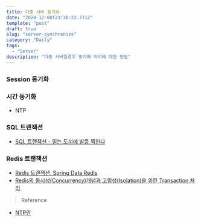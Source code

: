 ```yaml
---
title: 다중 서버 동기화
date: "2020-12-08T23:30:22.771Z"
template: "post"
draft: true
slug: "server-synchronize"
category: "Daily"
tags:
  - "Server"
description: "다중 서버일경우 동기화 처리에 대한 방법"
---
```


### Session 동기화

### 시간 동기화
- NTP

### SQL 트랜잭션
- [SQL 트랜잭션 - 믿는 도끼에 발등 찍힌다](https://blog.sapzil.org/2017/04/01/do-not-trust-sql-transaction/)

### Redis 트랜잭션
- [Redis 트랜잭션, Spring Data Redis](https://ka0oll.tistory.com/25)
- [Redis의 동시성(Concurrency)개념과 고립성(Isolation)을 위한 Transaction 처리](https://jjeda.tistory.com/13)

> Reference
- [NTP란](https://mindnet.tistory.com/entry/NTP)
